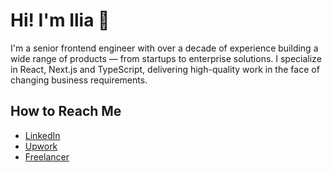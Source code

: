 # Hi! I'm Ilia 👋

I'm a senior frontend engineer with over a decade of experience building a wide range of products — from startups to enterprise solutions. I specialize in React, Next.js and TypeScript, delivering high-quality work in the face of changing business requirements.

## How to Reach Me

* [LinkedIn](https://www.linkedin.com/in/iamursky/)
* [Upwork](https://www.upwork.com/freelancers/~01a612ca43b89af5d4)
* [Freelancer](https://www.freelancer.com/u/ievseev)

